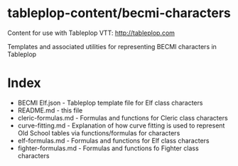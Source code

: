 # tableplop-content/becmi-characters

Content for use with Tableplop VTT: http://tableplop.com

Templates and associated utilities for representing BECMI characters in Tableplop

# Index
- BECMI Elf.json - Tableplop template file for Elf class characters
- README.md - this file
- cleric-formulas.md - Formulas and functions for Cleric class characters
- curve-fitting.md - Explanation of how curve fitting is used to represent Old School tables via functions/formulas for characters
- elf-formulas.md - Formulas and functions for Elf class characters
- fighter-formulas.md - Formulas and functions fo Fighter class characters
